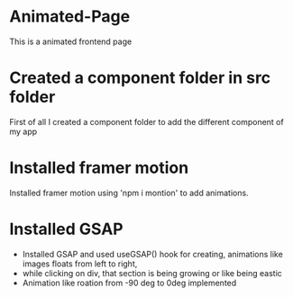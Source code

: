 # Animated-Page

This is a animated frontend page

# Created a component folder in src folder

First of all I created a component folder to add the different component of my app

# Installed framer motion

Installed framer motion using 'npm i montion' to add animations.

# Installed GSAP

- Installed GSAP and used useGSAP() hook for creating, animations like images floats from left to right,
- while clicking on div, that section is being growing or like being eastic
- Animation like roation from -90 deg to 0deg implemented
